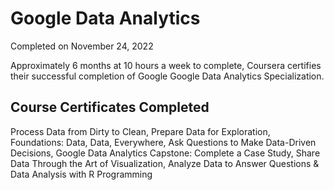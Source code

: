# Google Data Analytics
Completed on November 24, 2022

Approximately 6 months at 10 hours a week to complete,
Coursera certifies their successful completion of Google Google Data Analytics Specialization.

## Course Certificates Completed

Process Data from Dirty to Clean,
Prepare Data for Exploration,
Foundations: Data, Data, Everywhere,
Ask Questions to Make Data-Driven Decisions,
Google Data Analytics Capstone: Complete a Case Study,
Share Data Through the Art of Visualization,
Analyze Data to Answer Questions &
Data Analysis with R Programming
